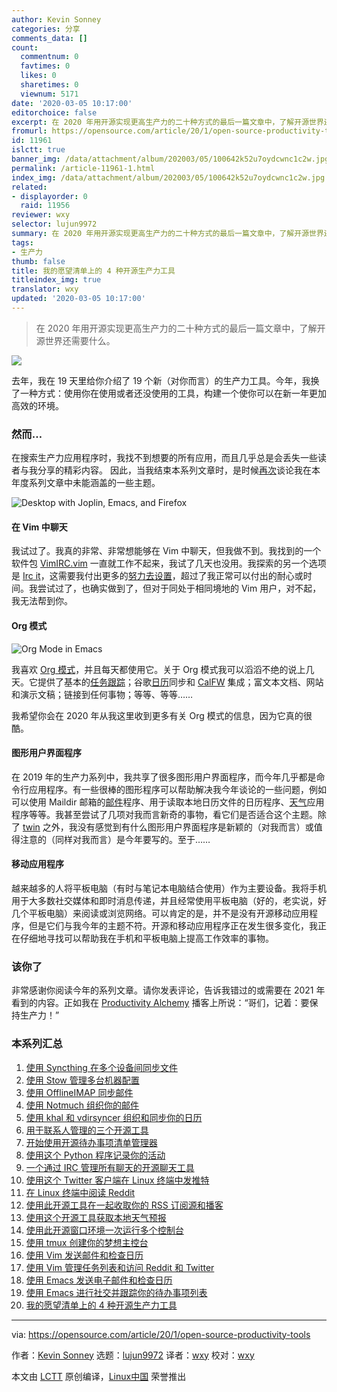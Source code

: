 ```yaml
---
author: Kevin Sonney
categories: 分享
comments_data: []
count:
  commentnum: 0
  favtimes: 0
  likes: 0
  sharetimes: 0
  viewnum: 5171
date: '2020-03-05 10:17:00'
editorchoice: false
excerpt: 在 2020 年用开源实现更高生产力的二十种方式的最后一篇文章中，了解开源世界还需要什么。
fromurl: https://opensource.com/article/20/1/open-source-productivity-tools
id: 11961
islctt: true
banner_img: /data/attachment/album/202003/05/100642k52u7oydcwnc1c2w.jpg
permalink: /article-11961-1.html
index_img: /data/attachment/album/202003/05/100642k52u7oydcwnc1c2w.jpg.thumb.jpg
related:
- displayorder: 0
  raid: 11956
reviewer: wxy
selector: lujun9972
summary: 在 2020 年用开源实现更高生产力的二十种方式的最后一篇文章中，了解开源世界还需要什么。
tags:
- 生产力
thumb: false
title: 我的愿望清单上的 4 种开源生产力工具
titleindex_img: true
translator: wxy
updated: '2020-03-05 10:17:00'
---
```



> 
> 在 2020 年用开源实现更高生产力的二十种方式的最后一篇文章中，了解开源世界还需要什么。
> 
> 
> 


![](/data/attachment/album/202003/05/100642k52u7oydcwnc1c2w.jpg)


去年，我在 19 天里给你介绍了 19 个新（对你而言）的生产力工具。今年，我换了一种方式：使用你在使用或者还没使用的工具，构建一个使你可以在新一年更加高效的环境。


### 然而…


在搜索生产力应用程序时，我找不到想要的所有应用，而且几乎总是会丢失一些读者与我分享的精彩内容。 因此，当我结束本系列文章时，是时候[再次](https://opensource.com/article/19/1/productivity-tool-wish-list)谈论我在本年度系列文章中未能涵盖的一些主题。


![Desktop with Joplin, Emacs, and Firefox](/data/attachment/album/202003/05/101730zz4ty04z4piayjn4.png "Desktop with Joplin, Emacs, and Firefox")


#### 在 Vim 中聊天


我试过了。我真的非常、非常想能够在 Vim 中聊天，但我做不到。我找到的一个软件包 [VimIRC.vim](https://github.com/vim-scripts/VimIRC.vim) 一直就工作不起来，我试了几天也没用。我探索的另一个选项是 [Irc it](https://tools.suckless.org/ii/)，这需要我付出更多的[努力去设置](https://www.reddit.com/r/vim/comments/48t7ws/vim_ii_irc_client_xpost_runixporn/d0macnl/)，超过了我正常可以付出的耐心或时间。我尝试过了，也确实做到了，但对于同处于相同境地的 Vim 用户，对不起，我无法帮到你。


#### Org 模式


![Org Mode in Emacs](/data/attachment/album/202003/05/101739kmdzpuuhdjhtwyhw.png "Org Mode in Emacs")


我喜欢 [Org 模式](https://orgmode.org/)，并且每天都使用它。关于 Org 模式我可以滔滔不绝的说上几天。它提供了基本的[任务跟踪](https://opensource.com/article/20/1/open-source-to-do-list)；谷歌[日历](https://opensource.com/article/20/1/open-source-calendar)同步和 [CalFW](https://github.com/kiwanami/emacs-calfw) 集成；富文本文档、网站和演示文稿；链接到任何事物；等等、等等……


我希望你会在 2020 年从我这里收到更多有关 Org 模式的信息，因为它真的很酷。


#### 图形用户界面程序


在 2019 年的生产力系列中，我共享了很多图形用户界面程序，而今年几乎都是命令行应用程序。有一些很棒的图形程序可以帮助解决我今年谈论的一些问题，例如可以使用 Maildir 邮箱的[邮件](https://opensource.com/article/20/1/organize-email-notmuch)程序、用于读取本地日历文件的日历程序、[天气](https://opensource.com/article/20/1/open-source-weather-forecast)应用程序等等。我甚至尝试了几项对我而言新奇的事物，看它们是否适合这个主题。除了 [twin](https://github.com/cosmos72/twin) 之外，我没有感觉到有什么图形用户界面程序是新颖的（对我而言）或值得注意的（同样对我而言）是今年要写的。至于……


#### 移动应用程序


越来越多的人将平板电脑（有时与笔记本电脑结合使用）作为主要设备。我将手机用于大多数社交媒体和即时消息传递，并且经常使用平板电脑（好的，老实说，好几个平板电脑）来阅读或浏览网络。可以肯定的是，并不是没有开源移动应用程序，但是它们与我今年的主题不符。开源和移动应用程序正在发生很多变化，我正在仔细地寻找可以帮助我在手机和平板电脑上提高工作效率的事物。


### 该你了


非常感谢你阅读今年的系列文章。请你发表评论，告诉我错过的或需要在 2021 年看到的内容。正如我在 [Productivity Alchemy](https://productivityalchemy.com) 播客上所说：“哥们，记着：要保持生产力！”


### 本系列汇总


1. [使用 Syncthing 在多个设备间同步文件](/article-11793-1.html)
2. [使用 Stow 管理多台机器配置](/article-11796-1.html)
3. [使用 OfflineIMAP 同步邮件](/article-11804-1.html)
4. [使用 Notmuch 组织你的邮件](/article-11807-1.html)
5. [使用 khal 和 vdirsyncer 组织和同步你的日历](/article-11812-1.html)
6. [用于联系人管理的三个开源工具](/article-11834-1.html)
7. [开始使用开源待办事项清单管理器](/article-11835-1.html)
8. [使用这个 Python 程序记录你的活动](/article-11846-1.html)
9. [一个通过 IRC 管理所有聊天的开源聊天工具](/article-11856-1.html)
10. [使用这个 Twitter 客户端在 Linux 终端中发推特](/article-11858-1.html)
11. [在 Linux 终端中阅读 Reddit](/article-11869-1.html)
12. [使用此开源工具在一起收取你的 RSS 订阅源和播客](/article-11876-1.html)
13. [使用这个开源工具获取本地天气预报](/article-11879-1.html)
14. [使用此开源窗口环境一次运行多个控制台](/article-11892-1.html)
15. [使用 tmux 创建你的梦想主控台](/article-11900-1.html)
16. [使用 Vim 发送邮件和检查日历](/article-11908-1.html)
17. [使用 Vim 管理任务列表和访问 Reddit 和 Twitter](/article-11912-1.html)
18. [使用 Emacs 发送电子邮件和检查日历](/article-11932-1.html)
19. [使用 Emacs 进行社交并跟踪你的待办事项列表](/article-11956-1.html)
20. [我的愿望清单上的 4 种开源生产力工具](/article-11961-1.html)




---


via: <https://opensource.com/article/20/1/open-source-productivity-tools>


作者：[Kevin Sonney](https://opensource.com/users/ksonney) 选题：[lujun9972](https://github.com/lujun9972) 译者：[wxy](https://github.com/wxy) 校对：[wxy](https://github.com/wxy)


本文由 [LCTT](https://github.com/LCTT/TranslateProject) 原创编译，[Linux中国](https://linux.cn/) 荣誉推出